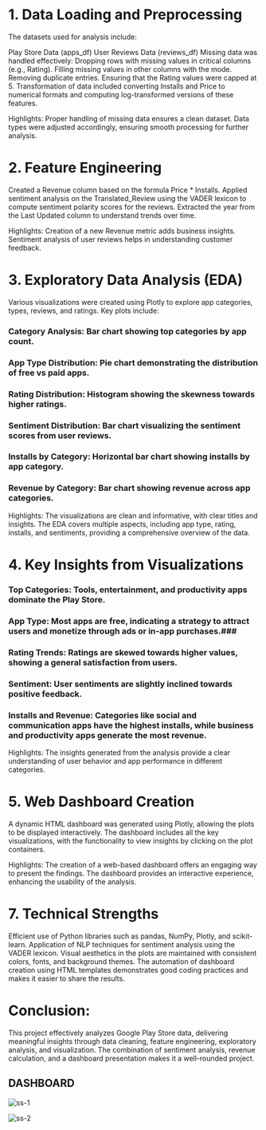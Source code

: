 


# 1. Data Loading and Preprocessing
The datasets used for analysis include:

Play Store Data (apps_df)
User Reviews Data (reviews_df)
Missing data was handled effectively:
Dropping rows with missing values in critical columns (e.g., Rating).
Filling missing values in other columns with the mode.
Removing duplicate entries.
Ensuring that the Rating values were capped at 5.
Transformation of data included converting Installs and Price to numerical formats and computing log-transformed versions of these features.

Highlights:
Proper handling of missing data ensures a clean dataset.
Data types were adjusted accordingly, ensuring smooth processing for further analysis.


# 2. Feature Engineering
Created a Revenue column based on the formula Price * Installs.
Applied sentiment analysis on the Translated_Review using the VADER lexicon to compute sentiment polarity scores for the reviews.
Extracted the year from the Last Updated column to understand trends over time.

Highlights:
Creation of a new Revenue metric adds business insights.
Sentiment analysis of user reviews helps in understanding customer feedback.

# 3. Exploratory Data Analysis (EDA)
Various visualizations were created using Plotly to explore app categories, types, reviews, and ratings. Key plots include:

### Category Analysis: Bar chart showing top categories by app count.
### App Type Distribution: Pie chart demonstrating the distribution of free vs paid apps.
### Rating Distribution: Histogram showing the skewness towards higher ratings.
### Sentiment Distribution: Bar chart visualizing the sentiment scores from user reviews.
### Installs by Category: Horizontal bar chart showing installs by app category.
### Revenue by Category: Bar chart showing revenue across app categories.

Highlights:
The visualizations are clean and informative, with clear titles and insights.
The EDA covers multiple aspects, including app type, rating, installs, and sentiments, providing a comprehensive overview of the data.

# 4. Key Insights from Visualizations

### Top Categories: Tools, entertainment, and productivity apps dominate the Play Store.
### App Type: Most apps are free, indicating a strategy to attract users and monetize through ads or in-app purchases.### 
### Rating Trends: Ratings are skewed towards higher values, showing a general satisfaction from users.
### Sentiment: User sentiments are slightly inclined towards positive feedback.
### Installs and Revenue: Categories like social and communication apps have the highest installs, while business and productivity apps generate the most revenue.

Highlights:
The insights generated from the analysis provide a clear understanding of user behavior and app performance in different categories.

# 5. Web Dashboard Creation
A dynamic HTML dashboard was generated using Plotly, allowing the plots to be displayed interactively.
The dashboard includes all the key visualizations, with the functionality to view insights by clicking on the plot containers.

Highlights:
The creation of a web-based dashboard offers an engaging way to present the findings.
The dashboard provides an interactive experience, enhancing the usability of the analysis.


# 7. Technical Strengths
Efficient use of Python libraries such as pandas, NumPy, Plotly, and scikit-learn.
Application of NLP techniques for sentiment analysis using the VADER lexicon.
Visual aesthetics in the plots are maintained with consistent colors, fonts, and background themes.
The automation of dashboard creation using HTML templates demonstrates good coding practices and makes it easier to share the results.

# Conclusion:
This project effectively analyzes Google Play Store data, delivering meaningful insights through data cleaning, feature engineering, exploratory analysis, and visualization. The combination of sentiment analysis, revenue calculation, and a dashboard presentation makes it a well-rounded project. 

## DASHBOARD

![ss-1](https://github.com/user-attachments/assets/0d803fbe-1682-494a-8579-febfbb56d3e5)

![ss-2](https://github.com/user-attachments/assets/3915efe5-dfed-4594-97cf-aba19007106d)
